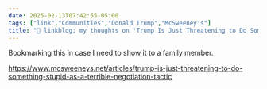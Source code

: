```yaml
---
date: 2025-02-13T07:42:55-05:00
tags: ["link","Communities","Donald Trump","McSweeney's"]
title: "🔗 linkblog: my thoughts on 'Trump Is Just Threatening to Do Something Stupid as a Terrible Negotiation Tactic'"
---
```

Bookmarking this in case I need to show it to a family member.

https://www.mcsweeneys.net/articles/trump-is-just-threatening-to-do-something-stupid-as-a-terrible-negotiation-tactic